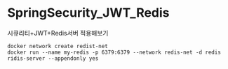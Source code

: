 # SpringSecurity_JWT_Redis
시큐리티+JWT+Redis서버 적용해보기




```
docker network create redist-net
docker run --name my-redis -p 6379:6379 --network redis-net -d redis ridis-server --appendonly yes
```


